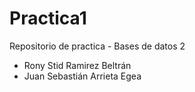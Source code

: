 # Practica1
Repositorio de practica - Bases de datos 2

- Rony Stid Ramirez Beltrán
- Juan Sebastián Arrieta Egea
